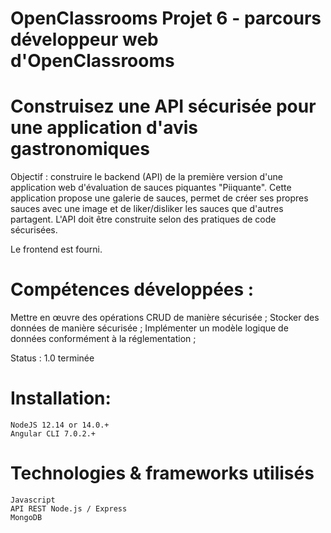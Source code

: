 # OpenClassrooms Projet 6 - parcours développeur web d'OpenClassrooms

# Construisez une API sécurisée pour une application d'avis gastronomiques


Objectif : construire le backend (API) de la première version d'une application web d'évaluation de sauces piquantes "Piiquante". Cette application propose une galerie de sauces, permet de créer ses propres sauces avec une image et de liker/disliker les sauces que d'autres partagent. 
L'API doit être construite selon des pratiques de code sécurisées.

Le frontend est fourni.

# Compétences développées :
Mettre en œuvre des opérations CRUD de manière sécurisée ;
Stocker des données de manière sécurisée ;
Implémenter un modèle logique de données conformément à la réglementation ;

Status : 1.0 terminée

# Installation:

    NodeJS 12.14 or 14.0.+
    Angular CLI 7.0.2.+
    

# Technologies & frameworks utilisés

    Javascript
    API REST Node.js / Express
    MongoDB
